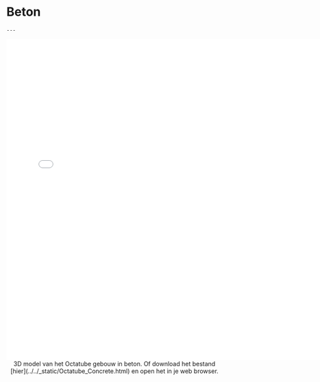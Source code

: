 # Beton

```{figure} Images/beton1.jpg
---
```


<div style="text-align: center;">
    <iframe src="../../_static/Octatube_Concrete.html" width="750" height="750" frameborder="0"></iframe>
</div>

<center>
3D model van het Octatube gebouw in beton.
Of download het bestand [hier](../../_static/Octatube_Concrete.html) en open het in je web browser.
</center>
